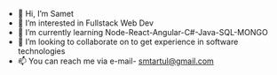 - 👋 Hi, I’m Samet 
- 👀 I’m interested in Fullstack Web Dev
- 🌱 I’m currently learning Node-React-Angular-C#-Java-SQL-MONGO
- 💞️ I’m looking to collaborate on to get experience in software technologies
- 📫 You can reach me via e-mail- smtartul@gmail.com
<!---
smtartul/smtartul is a ✨ special ✨ repository because its `README.md` (this file) appears on your GitHub profile.
You can click the Preview link to take a look at your changes.
--->
